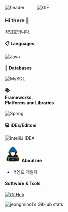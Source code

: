 ![header](https://capsule-render.vercel.app/api?type=cylinder&color=00000&height=150&section=header&text=Hi%20Im%20Mino&fontColor=ffffff&fontSize=70&animation=fadeIn&fontAlignY=55)
<img align="right" top="500" height="300" width="400" alt="GIF" src="https://media.giphy.com/media/SWoSkN6DxTszqIKEqv/giphy.gif">
</a>


### Hi there 👋
정민호입니다.

<!-- Language logo-->
#### 📋 Languages
![Java](https://img.shields.io/badge/java-%23ED8B00.svg?style=for-the-badge&logo=openjdk&logoColor=white)

#### 💾 Databases
![MySQL](https://img.shields.io/badge/mysql-%2300000f.svg?style=for-the-badge&logo=mysql&logoColor=white)
  
#### 📚 Frameworks, Platforms and Libraries
![Spring](https://img.shields.io/badge/spring-%236DB33F.svg?style=for-the-badge&logo=spring&logoColor=white)

#### 💻 IDEs/Editors
![IntelliJ IDEA](https://img.shields.io/badge/IntelliJIDEA-000000.svg?style=for-the-badge&logo=intellij-idea&logoColor=white)

#### <picture><img src = "https://github.com/0xAbdulKhalid/0xAbdulKhalid/raw/main/assets/mdImages/about_me.gif" width = 50px></picture> **About me**
- 백엔드 개발자

#### Software & Tools
<a href="#"><img alt="GitHub" src="https://img.shields.io/badge/github-%23181717.svg?style=plastic&logo=github&logoColor=white"></a>
<!-- Github Status -->
![jeongmino1's GitHub stats](http://github-profile-summary-cards.vercel.app/api/cards/stats?username=jeongmino1&theme=default)




<!--
**jeongminoo/jeongminoo** is a ✨ _special_ ✨ repository because its `README.md` (this file) appears on your GitHub profile.

Here are some ideas to get you started:

- 🔭 I’m currently working on ...
- 🌱 I’m currently learning ... metabus academy
- 👯 I’m looking to collaborate on ...
- 🤔 I’m looking for help with ...
- 💬 Ask me about ...
- 📫 How to reach me: ...
- 😄 Pronouns: ...
- ⚡ Fun fact: ...
-->
